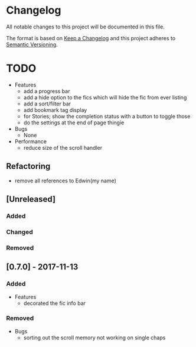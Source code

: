 # Changelog
All notable changes to this project will be documented in this file.

The format is based on [Keep a Changelog](http://keepachangelog.com/en/1.0.0/)
and this project adheres to [Semantic Versioning](http://semver.org/spec/v2.0.0.html).

# TODO
- Features
    * add a progress bar
    * add a hide option to the fics which will hide the fic from ever listing
    * add a sort/filter bar
    * add bookmark tag display 
    * for Stories; show the completion status with a button to toggle those
    * do the settings at the end of page thingie    
- Bugs 
    * None
- Performance
    * reduce size of the scroll handler

## Refactoring
* remove all references to Edwin(my name)

## [Unreleased]
### Added
### Changed
### Removed

## [0.7.0] - 2017-11-13
### Added
- Features
    * decorated the fic info bar
### Removed
- Bugs 
    * sorting out the  scroll memory not working on single chaps
